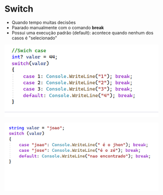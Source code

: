 # Switch
- Quando tempo muitas decisões
- Paarado manualmente com o comando **break**
- Possui uma execução padrão (default): acontece quando nenhum dos casos é "selecionado"

![](https://github.com/angelafrocha/CursoBalta/blob/master/Fundamentos/imagens/Swich1.png?raw=true)

![](https://github.com/angelafrocha/CursoBalta/blob/master/Fundamentos/imagens/swich2.png?raw=true)
